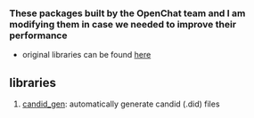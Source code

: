### These packages built by the OpenChat team and I am modifying them in case we needed to improve their performance
- original libraries can be found [here](https://github.com/open-ic/open-chat/tree/master/backend/libraries)

## libraries 
1. [candid_gen](https://github.com/aliscie/autodox-libraries/tree/main/candid_gen): automatically generate candid (.did) files 